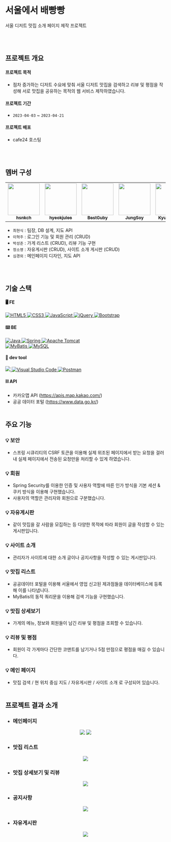 # 서울에서 배빵빵
 서울 디저트 맛집 소개 페이지 제작 프로젝트


<br><br>

## 프로젝트 개요

#### 프로젝트 목적
- 점차 증가하는 디저트 수요에 맞춰 서울 디저트 맛집을 검색하고 리뷰 및 평점을 작성해 서로 맛집을 공유하는 목적의 웹 서비스 제작하였습니다.

#### 프로젝트 기간
- `2023-04-03` ~ `2023-04-21`

#### 프로젝트 배포
- cafe24 호스팅

<br><br>

## 멤버 구성
<table>
  <tbody>
    <tr>
      <td align="center"><a href="https://github.com/hsnkch"><img src="https://avatars.githubusercontent.com/u/111720919?v=4" width="100px;" alt=""/><br /><sub><b>hsnkch</b></sub></a><br /></td>
      <td align="center"><a href="https://github.com/hyeokjulee"><img src="https://avatars.githubusercontent.com/u/122426157?v=4" width="100px;" alt=""/><br /><sub><b>hyeokjulee</b></sub></a><br /></td>
      <td align="center"><a href="https://github.com/BestGuby"><img src="https://avatars.githubusercontent.com/u/122503489?v=4" width="100px;" alt=""/><br /><sub><b>BestGuby</b></sub></a><br /></td>
      <td align="center"><a href="https://github.com/JungSoy"><img src="https://avatars.githubusercontent.com/u/121956754?v=4" width="100px;" alt=""/><br /><sub><b>JungSoy</b></sub></a><br /></td>
      <td align="center"><a href="https://github.com/KyungoeSim"><img src="https://avatars.githubusercontent.com/u/122503488?v=4" width="100px;" alt=""/><br /><sub><b>KyungoeSim</b></sub></a><br /></td>
    </tr>
  </tbody>
</table>

- `최현식` : 팀장, DB 설계, 지도 API
- `이혁주` : 로그인 기능 및 회원 관리 (CRUD)
- `박성준` : 가게 리스트 (CRUD), 리뷰 기능 구현
- `정소영` : 자유게시판 (CRUD), 사이트 소개 게시판 (CRUD)
- `심경외` : 메인페이지 디자인, 지도 API

<br><br>

## 기술 스택
#### 🖥️ FE
<a href="https://www.w3.org/TR/html52/" target="_blank">
  <img src="https://img.shields.io/badge/-HTML5-E34F26?style=for-the-badge&logo=html5&logoColor=white" alt="HTML5">
</a>
<a href="https://www.w3.org/Style/CSS/" target="_blank">
  <img src="https://img.shields.io/badge/-CSS3-1572B6?style=for-the-badge&logo=css3&logoColor=white" alt="CSS3">
</a>
<a href="https://developer.mozilla.org/en-US/docs/Web/JavaScript" target="_blank">
  <img src="https://img.shields.io/badge/-JavaScript-F7DF1E?style=for-the-badge&logo=javascript&logoColor=black" alt="JavaScript">
</a>
<a href="https://jquery.com" target="_blank">
  <img src="https://img.shields.io/badge/-jQuery-0769AD?style=for-the-badge&logo=jquery&logoColor=white" alt="jQuery">
</a>
<a href="https://getbootstrap.com" target="_blank">
  <img src="https://img.shields.io/badge/-Bootstrap-7952B3?style=for-the-badge&logo=bootstrap&logoColor=white" alt="Bootstrap">
</a>

#### ⌨️ BE
<a href="https://openjdk.java.net" target="_blank">
  <img src="https://img.shields.io/badge/-Java%2011-CC0000?style=for-the-badge&logo=openjdk&logoColor=white" alt="Java">
</a>
<a href="https://spring.io/projects/spring-framework" target="_blank">
  <img src="https://img.shields.io/badge/-Spring-6DB33F?style=for-the-badge&logo=spring&logoColor=white" alt="Spring">
</a>
<a href="https://tomcat.apache.org" target="_blank">
  <img src="https://img.shields.io/badge/-Apache%20Tomcat-F8DC75?style=for-the-badge&logo=apache%20tomcat&logoColor=black" alt="Apache Tomcat">
</a>
<br>
<a href="https://mybatis.org/mybatis-3/" target="_blank">
  <img src="https://img.shields.io/badge/-MyBatis-E34F26?style=for-the-badge&logo=MyBatis&logoColor=white" alt="MyBatis">
</a>
<a href="https://www.mysql.com" target="_blank">
  <img src="https://img.shields.io/badge/-MySQL-4479A1?style=for-the-badge&logo=mysql&logoColor=white" alt="MySQL">
</a>

#### 🔨 dev tool
<a href="https://www.eclipse.org/" target="_blank">
  <img src="https://img.shields.io/badge/-Eclipse%20IDE-2C2255?style=for-the-badge&logo=eclipseide&logoColor=white">
</a>
<a href="https://code.visualstudio.com/" target="_blank">
  <img src="https://img.shields.io/badge/-Visual%20Studio%20Code-007ACC?style=for-the-badge&logo=visual-studio-code&logoColor=white" alt="Visual Studio Code">
</a>
<a href="https://www.postman.com/" target="_blank">
  <img src="https://img.shields.io/badge/-Postman-FF6C37?style=for-the-badge&logo=postman&logoColor=white" alt="Postman">
</a>

#### ⛓️ API
- 카카오맵 API (https://apis.map.kakao.com/)
- 공공 데이터 포털 (https://www.data.go.kr/)
<br><br>

## 주요 기능

### 💡 보안
- 스프링 시큐리티의 CSRF 토큰을 이용해 실제 위조된 페이지에서 받는 요청을 걸러내 실제 페이지에서 전송된 요청만을 처리할 수 있게 하였습니다.

### 💡 회원
- Spring Security를 이용한 인증 및 사용자 역할에 따른 인가 방식을 기본 세션 & 쿠키 방식을 이용해 구현했습니다.
- 사용자의 역할은 관리자와 회원으로 구분했습니다.

### 💡 자유게시판
- 같이 맛집을 갈 사람을 모집하는 등 다양한 목적에 따라 회원이 글을 작성할 수 있는 게시판입니다.

### 💡 사이트 소개
- 관리자가 사이트에 대한 소개 글이나 공지사항을 작성할 수 있는 게시판입니다.

### 💡 맛집 리스트
- 공공데이터 포털을 이용해 서울에서 영업 신고된 제과점들을 데이터베이스에 등록해 이를 나타냅니다.
- MyBatis의 동적 쿼리문을 이용해 검색 기능을 구현했습니다.

### 💡 맛집 상세보기
- 가게의 메뉴, 정보와 회원들이 남긴 리뷰 및 평점을 조회할 수 있습니다.
  
### 💡 리뷰 및 평점
- 회원이 각 가게마다 간단한 코맨트를 남기거나 5점 만점으로 평점을 매길 수 있습니다.

### 💡 메인 페이지
- 맛집 검색 / 현 위치 중심 지도 / 자유게시판 / 사이트 소개 로 구성되어 있습니다.
<br><br>

## 프로젝트 결과 소개
- ### 메인페이지
<p align="center">
  <img src="https://github.com/hsnkch/bbang/assets/111720919/43410462-8734-41e0-8dd9-48426667e95f">
  <img src="https://github.com/hsnkch/bbang/assets/111720919/78a0ddef-72c7-4255-9c98-02d18f954f39">  
</p>

- ### 맛집 리스트
<p align="center">
  <img src="https://github.com/hsnkch/bbang/assets/111720919/ef415dae-886b-4fff-ae15-74e676e838ae">
</p>

- ### 맛집 상세보기 및 리뷰
<p align="center">
  <img src="https://github.com/hsnkch/bbang/assets/111720919/130d4784-b1f9-4cf0-8572-a4050ed67ba8">
</p>

- ### 공지사항

<p align="center">
  <img src="https://github.com/hsnkch/bbang/assets/111720919/15a59ecf-5e41-4760-a46d-db47142d36be">
</p>

- ### 자유게시판
 
<p align="center">
  <img src="https://github.com/hsnkch/bbang/assets/111720919/d03ba17c-ecfa-4486-9308-b98c964b3e37">
</p> 

